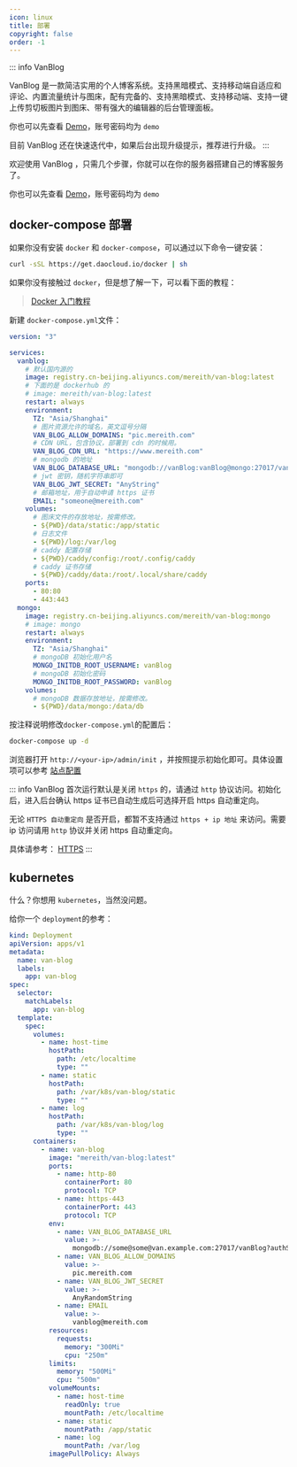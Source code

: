 ```yaml
---
icon: linux
title: 部署
copyright: false
order: -1
---
```


::: info VanBlog

VanBlog 是一款简洁实用的个人博客系统。支持黑暗模式、支持移动端自适应和评论、内置流量统计与图床，配有完备的、支持黑暗模式、支持移动端、支持一键上传剪切板图片到图床、带有强大的编辑器的后台管理面板。

你也可以先查看 [Demo](https://blog-demo.mereith.com)，账号密码均为 `demo`

目前 VanBlog 还在快速迭代中，如果后台出现升级提示，推荐进行升级。
:::

欢迎使用 VanBlog ，只需几个步骤，你就可以在你的服务器搭建自己的博客服务了。

你也可以先查看 [Demo](https://blog-demo.mereith.com)，账号密码均为 `demo`

## docker-compose 部署

如果你没有安装 `docker` 和 `docker-compose`，可以通过以下命令一键安装：

```bash
curl -sSL https://get.daocloud.io/docker | sh
```

如果你没有接触过 `docker`，但是想了解一下，可以看下面的教程：

> [Docker 入门教程](https://www.ruanyifeng.com/blog/2018/02/docker-tutorial.html)

新建 `docker-compose.yml`文件：

```yaml
version: "3"

services:
  vanblog:
    # 默认国内源的
    image: registry.cn-beijing.aliyuncs.com/mereith/van-blog:latest
    # 下面的是 dockerhub 的
    # image: mereith/van-blog:latest
    restart: always
    environment:
      TZ: "Asia/Shanghai"
      # 图片资源允许的域名，英文逗号分隔
      VAN_BLOG_ALLOW_DOMAINS: "pic.mereith.com"
      # CDN URL，包含协议，部署到 cdn 的时候用。
      VAN_BLOG_CDN_URL: "https://www.mereith.com"
      # mongodb 的地址
      VAN_BLOG_DATABASE_URL: "mongodb://vanBlog:vanBlog@mongo:27017/vanBlog?authSource=admin"
      # jwt 密钥，随机字符串即可
      VAN_BLOG_JWT_SECRET: "AnyString"
      # 邮箱地址，用于自动申请 https 证书
      EMAIL: "someone@mereith.com"
    volumes:
      # 图床文件的存放地址，按需修改。
      - ${PWD}/data/static:/app/static
      # 日志文件
      - ${PWD}/log:/var/log
      # caddy 配置存储
      - ${PWD}/caddy/config:/root/.config/caddy
      # caddy 证书存储
      - ${PWD}/caddy/data:/root/.local/share/caddy
    ports:
      - 80:80
      - 443:443
  mongo:
    image: registry.cn-beijing.aliyuncs.com/mereith/van-blog:mongo
    # image: mongo
    restart: always
    environment:
      TZ: "Asia/Shanghai"
      # mongoDB 初始化用户名
      MONGO_INITDB_ROOT_USERNAME: vanBlog
      # mongoDB 初始化密码
      MONGO_INITDB_ROOT_PASSWORD: vanBlog
    volumes:
      # mongoDB 数据存放地址，按需修改。
      - ${PWD}/data/mongo:/data/db
```

按注释说明修改`docker-compose.yml`的配置后：

```bash
docker-compose up -d
```

浏览器打开 `http://<your-ip>/admin/init` ，并按照提示初始化即可。具体设置项可以参考 [站点配置](/feature/basic/setting.md)

::: info VanBlog
首次运行默认是关闭 `https` 的，请通过 `http` 协议访问。初始化后，进入后台确认 https 证书已自动生成后可选择开启 https 自动重定向。

无论 `HTTPS 自动重定向` 是否开启，都暂不支持通过 `https + ip 地址` 来访问。需要 ip 访问请用 `http` 协议并关闭 https 自动重定向。

具体请参考： [HTTPS](/guide/https.md)
:::

## kubernetes

什么？你想用 `kubernetes`，当然没问题。

给你一个 `deployment`的参考：

```yaml
kind: Deployment
apiVersion: apps/v1
metadata:
  name: van-blog
  labels:
    app: van-blog
spec:
  selector:
    matchLabels:
      app: van-blog
  template:
    spec:
      volumes:
        - name: host-time
          hostPath:
            path: /etc/localtime
            type: ""
        - name: static
          hostPath:
            path: /var/k8s/van-blog/static
            type: ""
        - name: log
          hostPath:
            path: /var/k8s/van-blog/log
            type: ""
      containers:
        - name: van-blog
          image: "mereith/van-blog:latest"
          ports:
            - name: http-80
              containerPort: 80
              protocol: TCP
            - name: https-443
              containerPort: 443
              protocol: TCP
          env:
            - name: VAN_BLOG_DATABASE_URL
              value: >-
                mongodb://some@some@van.example.com:27017/vanBlog?authSource=admin
            - name: VAN_BLOG_ALLOW_DOMAINS
              value: >-
                pic.mereith.com
            - name: VAN_BLOG_JWT_SECRET
              value: >-
                AnyRandomString
            - name: EMAIL
              value: >-
                vanblog@mereith.com
          resources:
            requests:
              memory: "300Mi"
              cpu: "250m"
          limits:
            memory: "500Mi"
            cpu: "500m"
          volumeMounts:
            - name: host-time
              readOnly: true
              mountPath: /etc/localtime
            - name: static
              mountPath: /app/static
            - name: log
              mountPath: /var/log
          imagePullPolicy: Always
```

